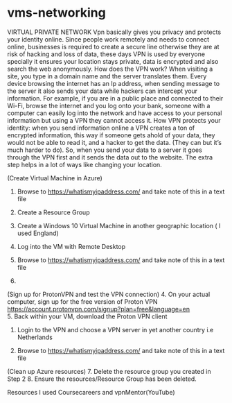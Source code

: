 # vms-networking
VIRTUAL PRIVATE NETWORK
Vpn basically gives you privacy and protects your identity online. Since people work remotely and needs to connect online, businesses is required to create a secure line otherwise they are at risk of hacking and loss of data, these days VPN is used by everyone specially it ensures your location stays private, data is encrypted and also search the web anonymously.
How does the VPN work? When visiting a site, you type in a domain name and the server translates them. Every device browsing the internet has an Ip address, when sending message to the server it also sends your data while hackers can intercept your information. For example, if you are in a public place and connected to their Wi-Fi, browse the internet and you log onto your bank, someone with a computer can easily log into the network and have access to your personal information but using a VPN they cannot access it.
How VPN protects your identity: when you send information online a VPN creates a ton of encrypted information, this way if someone gets ahold of your data, they would not be able to read it, and a hacker to get the data. (They can but it’s much harder to do). So, when you send your data to a server it goes through the VPN first and it sends the data out to the website. The extra step helps in a lot of ways like changing your location.

(Create Virtual Machine in Azure)
1.	Browse to https://whatismyipaddress.com/ and take note of this in a text file
 
2.	Create a Resource Group
3.	Create a Windows 10 Virtual Machine in another geographic location ( I used England)
1.	Log into the VM with Remote Desktop
 
2.	Browse to https://whatismyipaddress.com/ and take note of this in a text file
3.	

(Sign up for ProtonVPN and test the VPN connection)
4.	On your actual computer, sign up for the free version of Proton VPN https://account.protonvpn.com/signup?plan=free&language=en  
5.	Back within your VM, download the Proton VPN client
1.	Login to the VPN and choose a VPN server in yet another country i.e Netherlands
 
2.	Browse to https://whatismyipaddress.com/  and take note of this in a text file
 

(Clean up Azure resources)
7.	Delete the resource group you created in Step 2
8.	Ensure the resources/Resource Group has been deleted.

Resources I used Coursecareers and vpnMentor(YouTube)

